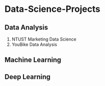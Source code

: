 # Data-Science-Projects

## Data Analysis
1. NTUST Marketing Data Science
2. YouBike Data Analysis 


## Machine Learning


## Deep Learning

